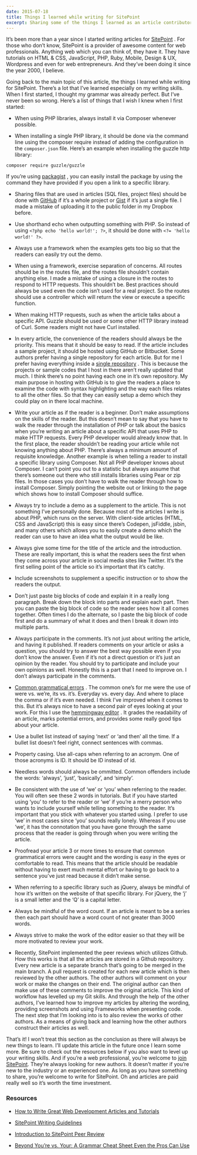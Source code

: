 ```yaml
---
date: 2015-07-18
title: Things I learned while writing for SitePoint
excerpt: Sharing some of the things I learned as an article contributor for SitePoint
---
```


It’s been more than a year since I started writing articles for [SitePoint](http://www.sitepoint.com/) . For those who don’t know, SitePoint is a provider of awesome content for web professionals. Anything web which you can think of, they have it. They have tutorials on HTML & CSS, JavaScript, PHP, Ruby, Mobile, Design & UX, Wordpress and even for web entrepreneurs. And they’ve been doing it since the year 2000, I believe.

Going back to the main topic of this article, the things I learned while writing for SitePoint. There’s a lot that I’ve learned especially on my writing skills. When I first started, I thought my grammar was already perfect. But I’ve never been so wrong. Here’s a list of things that I wish I knew when I first started:

-   When using PHP libraries, always install it via Composer whenever possible.

-   When installing a single PHP library, it should be done via the command line using the composer require instead of adding the configuration in the `composer.json` file. Here’s an example when installing the guzzle http library:

```
composer require guzzle/guzzle
```

If you’re using [packagist](https://packagist.org) , you can easily install the package by using the command they have provided if you open a link to a specific library.

-   Sharing files that are used in articles (SQL files, project files) should be done with [GitHub](https://github.com/) if it’s a whole project or [Gist](https://gist.github.com/) if it’s just a single file. I made a mistake of uploading it to the public folder in my Dropbox before.

-   Use shorthand echo when outputting something with PHP. So instead of using `<?php echo 'hello world!'; ?>`, it should be done with `<?= 'hello world!' ?>`.

-   Always use a framework when the examples gets too big so that the readers can easily try out the demo.

-   When using a framework, exercise separation of concerns. All routes should be in the routes file, and the routes file shouldn’t contain anything else. I made a mistake of using a closure in the routes to respond to HTTP requests. This shouldn’t be. Best practices should always be used even the code isn’t used for a real project. So the routes should use a controller which will return the view or execute a specific function.

-   When making HTTP requests, such as when the article talks about a specific API. Guzzle should be used or some other HTTP library instead of Curl. Some readers might not have Curl installed.

-   In every article, the convenience of the readers should always be the priority. This means that it should be easy to read. If the article includes a sample project, it should be hosted using GitHub or Bitbucket. Some authors prefer having a single repository for each article. But for me I prefer having everything inside a [single repository](https://github.com/anchetaWern/sitepoint_codes) . This is because the projects or sample codes that I host in there aren’t really updated that much. I think there’s no point having each one in it’s own repository. My main purpose in hosting with GitHub is to give the readers a place to examine the code with syntax highlighting and the way each files relates to all the other files. So that they can easily setup a demo which they could play on in there local machine.

-   Write your article as if the reader is a beginner. Don’t make assumptions on the skills of the reader. But this doesn’t mean to say that you have to walk the reader through the installation of PHP or talk about the basics when you’re writing an article about a specific API that uses PHP to make HTTP requests. Every PHP developer would already know that. In the first place, the reader shouldn’t be reading your article while not knowing anything about PHP. There’s always a minimum amount of requisite knowledge. Another example is when telling a reader to install a specific library using Composer. Not all PHP developer knows about Composer. I can’t point you out to a statistic but always assume that there’s someone out there who still installs libraries using Pear or zip files. In those cases you don’t have to walk the reader through how to install Composer. Simply pointing the website out or linking to the page which shows how to install Composer should suffice.

-   Always try to include a demo as a supplement to the article. This is not something I’ve personally done. Because most of the articles I write is about PHP, which runs on the server. With client-side articles (HTML, CSS and JavaScript) this is easy since there’s Codepen, jsFiddle, jsbin, and many others which allows you to easily create a demo which the reader can use to have an idea what the output would be like.

-   Always give some time for the title of the article and the introduction. These are really important, this is what the readers sees the first when they come across your article in social media sites like Twitter. It’s the first selling point of the article so it’s important that it’s catchy.

-   Include screenshots to supplement a specific instruction or to show the readers the output.

-   Don’t just paste big blocks of code and explain it in a really long paragraph. Break down the block into parts and explain each part. Then you can paste the big block of code so the reader sees how it all comes together. Often times I do the alternate, so I paste the big block of code first and do a summary of what it does and then I break it down into multiple parts.

-   Always participate in the comments. It’s not just about writing the article, and having it published. If readers comments on your article or asks a question, you should try to answer the best way possible even if you don’t know the answer. Even if it’s not a direct question or it’s just an opinion by the reader. You should try to participate and include your own opinions as well. Honestly this is a part that I need to improve on. I don’t always participate in the comments.

-   [Common grammatical errors](https://medium.com/@hayley_mullen/beyond-youre-vs-your-a-grammar-cheat-sheet-even-the-pros-can-use-c2b90dae85ef) . The common one’s for me were the use of were vs. we’re, its vs. it’s. Everyday vs. every day. And where to place the comma or if it’s even needed. I think I’ve improved when it comes to this. But it’s always nice to have a second pair of eyes looking at your work. For this I use the [hemmingway editor](http://www.hemingwayapp.com/) . It grades the readability of an article, marks potential errors, and provides some really good tips about your article.

-   Use a bullet list instead of saying ‘next’ or ‘and then’ all the time. If a bullet list doesn’t feel right, connect sentences with commas.

-   Property casing. Use all-caps when referring to an acronym. One of those acronyms is ID. It should be ID instead of id.

-   Needless words should always be ommitted. Common offenders include the words: ‘always’, ‘just’, ‘basically’, and ‘simply’.

-   Be consistent with the use of ‘we’ or ‘you’ when referring to the reader. You will often see these 2 words in tutorials. But if you have started using ‘you’ to refer to the reader or ‘we’ if you’re a merry person who wants to include yourself while telling something to the reader. It’s important that you stick with whatever you started using. I prefer to use ‘we’ in most cases since ‘you’ sounds really lonely. Whereas if you use ‘we’, it has the connotation that you have gone through the same process that the reader is going through when you were writing the article.

-   Proofread your article 3 or more times to ensure that common grammatical errors were caught and the wording is easy in the eyes or comfortable to read. This means that the article should be readable without having to exert much mental effort or having to go back to a sentence you’ve just read because it didn’t make sense.

-   When referring to a specific library such as jQuery, always be mindful of how it’s written on the website of that specific library. For jQuery, the ‘j’ is a small letter and the ‘Q’ is a capital letter.

-   Always be mindful of the word count. If an article is meant to be a series then each part should have a word count of not greater than 3000 words.

-   Always strive to make the work of the editor easier so that they will be more motivated to review your work.

-   Recently, SitePoint implemented the peer reviews which utilizes Github. How this works is that all the articles are stored in a Github repository. Every new article is a separate branch that’s going to be merged in the main branch. A pull request is created for each new article which is then reviewed by the other authors. The other authors will comment on your work or make the changes on their end. The original author can then make use of these comments to improve the original article. This kind of workflow has levelled up my Git skills. And through the help of the other authors, I’ve learned how to improve my articles by altering the wording, providing screenshots and using Frameworks when presenting code. The next step that I’m looking into is to also review the works of other authors. As a means of giving back and learning how the other authors construct their articles as well.

That’s it! I won’t treat this section as the conclusion as there will always be new things to learn. I’ll update this article in the future once I learn some more. Be sure to check out the resources below if you also want to level up your writing skills. And if you’re a web professional, you’re welcome to [join SitePoint](http://www.sitepoint.com/write-for-us/). They’re always looking for new authors. It doesn’t matter if you’re new to the industry or an experienced one. As long as you have something to share, you’re welcome to write for SitePoint. Oh and articles are paid really well so it’s worth the time investment.

### Resources

-   [How to Write Great Web Development Articles and Tutorials](http://www.impressivewebs.com/how-to-write-great-web-development-articles-tutorials/)

-   [SitePoint Writing Guidelines](http://www.sitepoint.com/writing-guidelines/)

-   [Introduction to SitePoint Peer Review](http://www.sitepoint.com/introduction-to-sitepoints-peer-review/)

-   [Beyond You’re vs. Your: A Grammar Cheat Sheet Even the Pros Can Use](https://medium.com/@hayley_mullen/beyond-youre-vs-your-a-grammar-cheat-sheet-even-the-pros-can-use-c2b90dae85ef)
